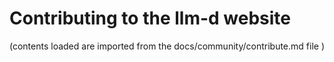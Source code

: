 # Contributing to the llm-d website

(contents loaded are imported from the docs/community/contribute.md file )

<!--@include:./docs/community/parts/contribute-->